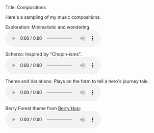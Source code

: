 Title: Compositions

Here's a sampling of my music compositions.

Exploration: Minimalistic and wondering.  
<audio controls>
  <source src="http://wanganzhou.com/music/exploration.mp3" type="audio/mpeg">
  Your browser does not support the audio tag.
</audio>

Scherzo: Inspired by "Chopin-isms".  
<audio controls>
  <source src="http://wanganzhou.com/music/scherzo.mp3" type="audio/mpeg">
</audio>

Theme and Variations: Plays on the form to tell a hero's journey tale.  
<audio controls>
  <source src="http://wanganzhou.com/music/theme-var.mp3" type="audio/mpeg">
</audio>

Berry Forest theme from [Berry Hop](http://wanganzhou.com/berry-hop.html):  
<audio controls>
  <source src="http://wanganzhou.com/music/berry.mp3" type="audio/mpeg">
</audio>